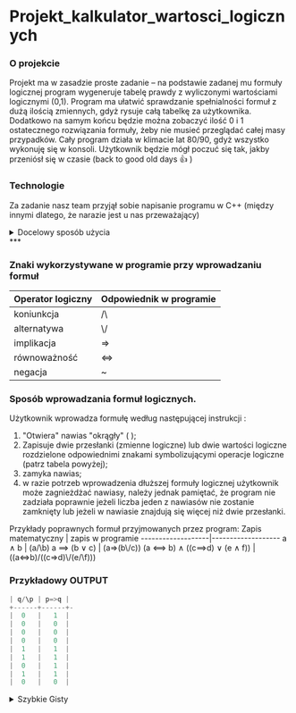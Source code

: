 # Projekt_kalkulator_wartosci_logicznych 


### O projekcie

Projekt ma w zasadzie proste zadanie – na podstawie zadanej mu formuły logicznej program wygeneruje tabelę prawdy z wyliczonymi
wartościami logicznymi (0,1). Program ma ułatwić sprawdzanie spełnialności formuł z dużą ilością zmiennych, gdyż rysuje całą tabelkę
za użytkownika. Dodatkowo na samym końcu będzie można zobaczyć ilość 0 i 1 ostatecznego rozwiązania formuły, żeby nie musieć przeglądać całej masy przypadków.
Cały program działa w klimacie lat 80/90, gdyż wszystko wykonuję się w konsoli. Użytkownik będzie mógł 
poczuć się tak, jakby przeniósł się w czasie (back to good old days :+1: )

### Technologie

Za zadanie nasz team przyjął sobie napisanie programu w C++ (między innymi dlatego, że narazie jest u nas przeważający)

<details><summary>Docelowy sposób użycia</summary>
<p> 

1. Użytkownik korzystający z programu określa nazwę swoich zmiennych logicznych dodając wybrane przez siebie litery
2. Następnie wprowadza daną formułę logiczną oznaczając każdą "podformułę" w **oddzielnych(!)** nawiasach
3. Wynik działania ukaże się użytkownikowi za pomocą tabeli prawdy, która uwzględni wszystkie możliwe kombinacje.

</p>
</details>
***

### Znaki wykorzystywane w programie przy wprowadzaniu formuł

Operator logiczny | Odpowiednik w programie
------------------|------------------------
koniunkcja| /\
alternatywa| \\/
implikacja| =>
równoważność| <=>
negacja|~


### Sposób wprowadzania formuł logicznych. 

Użytkownik wprowadza formułę według następującej instrukcji : 
1. "Otwiera" nawias "okrągły" ( );
2. Zapisuje dwie przesłanki (zmienne logiczne) lub dwie wartości logiczne rozdzielone odpowiednimi znakami symbolizującymi operacje logiczne (patrz tabela powyżej);
3. zamyka nawias;
4. w razie potrzeb wprowadzenia dłuższej formuły logicznej użytkownik może zagnieżdżać nawiasy, należy jednak pamiętać, że program nie zadziała poprawnie jeżeli liczba jeden z nawiasów nie zostanie zamknięty lub jeżeli w nawiasie znajdują się więcej niż dwie przesłanki.

Przykłady poprawnych formuł przyjmowanych przez program:
Zapis matematyczny | zapis w programie
-------------------|-------------------
a ∧ b | (a/\b)
a ⟹  (b ∨ c) | (a=>(b\\/c))
(a ⟺ b) ∧ ((c⟹d) ∨ (e ∧ f))  | ((a<=>b)/\((c=>d)\\/(e/\f)))

### Przykładowy OUTPUT 

```C
| q/\p | p=>q |
+------+------+-
|  0   |   1  |
|  0   |   0  |
|  0   |   0  |
|  0   |   0  |
|  1   |   1  |
|  1   |   1  |
|  0   |   1  |
|  1   |   1  |
|  0   |   0  |
```
<details><summary>Szybkie Gisty</summary>
<p> 

* [Przypadki](https://gist.github.com/Zogfryt/1521f2301b5bbdf4b60950515b9e61d0)
* [Sklejka wersja Zog](https://gist.github.com/Zogfryt/23f0ea2bc8e43ef6a3c2e9534acbe2d9)
* [nazwa],,,(link),,,


  </p>
</details>
